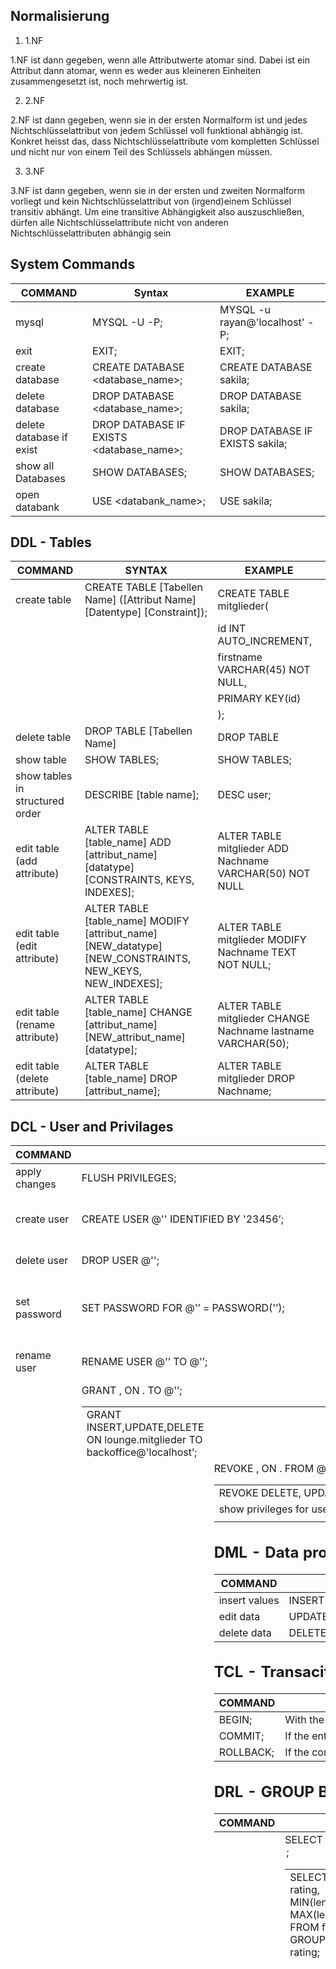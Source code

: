 ## Normalisierung

1. 1.NF

1.NF ist dann gegeben, wenn alle Attributwerte atomar sind. Dabei ist ein Attribut dann atomar, wenn es weder aus kleineren Einheiten zusammengesetzt ist, noch mehrwertig ist.

2. 2.NF

2.NF ist dann gegeben, wenn sie in der ersten Normalform ist und jedes Nichtschlüsselattribut von jedem Schlüssel voll funktional abhängig ist. Konkret heisst das, dass Nichtschlüsselattribute vom kompletten Schlüssel und nicht nur von einem Teil des Schlüssels abhängen müssen.

3. 3.NF
   
3.NF ist dann gegeben, wenn sie in der ersten und zweiten Normalform vorliegt und kein Nichtschlüsselattribut von (irgend)einem Schlüssel transitiv abhängt. Um eine transitive Abhängigkeit also auszuschließen, dürfen alle Nichtschlüsselattribute nicht von anderen Nichtschlüsselattributen abhängig sein

## System Commands

| COMMAND                    | Syntax                                     | EXAMPLE                         |
|----------------------------|--------------------------------------------|---------------------------------|
| mysql                      | MYSQL -U <username> -P;                    | MYSQL -u rayan@'localhost' -P;  |
| exit                       | EXIT;                                      | EXIT;                           |
| create   database          | CREATE DATABASE   <database_name>;         | CREATE DATABASE sakila;         |
| delete   database          | DROP DATABASE   <database_name>;           | DROP DATABASE sakila;           |
| delete   database if exist | DROP DATABASE IF EXISTS   <database_name>; | DROP DATABASE IF EXISTS sakila; |
| show all   Databases       | SHOW DATABASES;                            | SHOW DATABASES;                 |
| open   databank            | USE <databank_name>;                       | USE sakila;                     |

## DDL - Tables

| COMMAND                         | SYNTAX                                                                                                       | EXAMPLE                                                        |
|---------------------------------|--------------------------------------------------------------------------------------------------------------|----------------------------------------------------------------|
| create table                    | CREATE   TABLE [Tabellen Name] ([Attribut Name] [Datentype] [Constraint]);                                   | CREATE   TABLE mitglieder(                                     |
|                                 |                                                                                                              | id INT   AUTO_INCREMENT,                                       |
|                                 |                                                                                                              | firstname   VARCHAR(45) NOT NULL,                              |
|                                 |                                                                                                              | PRIMARY   KEY(id)                                              |
|                                 |                                                                                                              | );                                                             |
| delete table                    | DROP   TABLE [Tabellen Name]                                                                                 | DROP   TABLE                                                   |
| show table                      | SHOW   TABLES;                                                                                               | SHOW   TABLES;                                                 |
| show tables in structured order | DESCRIBE   [table name];                                                                                     | DESC   user;                                                   |
| edit table (add attribute)      | ALTER   TABLE [table_name] ADD [attribut_name] [datatype] [CONSTRAINTS, KEYS,   INDEXES];                    | ALTER   TABLE mitglieder ADD Nachname VARCHAR(50) NOT NULL     |
| edit table (edit attribute)     | ALTER   TABLE [table_name] MODIFY [attribut_name] [NEW_datatype] [NEW_CONSTRAINTS,   NEW_KEYS, NEW_INDEXES]; | ALTER   TABLE mitglieder MODIFY Nachname TEXT NOT NULL;        |
| edit table (rename attribute)   | ALTER   TABLE [table_name] CHANGE [attribut_name] [NEW_attribut_name] [datatype];                            | ALTER   TABLE mitglieder CHANGE Nachname lastname VARCHAR(50); |
| edit table (delete attribute)   | ALTER   TABLE [table_name] DROP [attribut_name];                                                             | ALTER   TABLE mitglieder DROP Nachname;                        |

## DCL - User and Privilages

| COMMAND                  | SYNTAX                                                                                   | EXAMPLE                                                                      |
|--------------------------|------------------------------------------------------------------------------------------|------------------------------------------------------------------------------|
| apply   changes          | FLUSH   PRIVILEGES;                                                                      | FLUSH   PRIVILEGES;                                                          |
| create user              | CREATE   USER <username>@'<location>' IDENTIFIED BY '23456’;                             | mysql>   CREATE USER backoffice@'localhost' IDENTIFIED BY '23456’;           |
| delete user              | DROP   USER <username>@'<location>';                                                     | DROP   USER backoffice@'localhost';                                          |
| set password             | SET   PASSWORD FOR <username>@'<location>’ = PASSWORD('<Dein   Passwort>’);              | mysql>   SET PASSWORD FOR backoffice @'localhost' = PASSWORD('12345’);       |
| rename user              | RENAME   USER <username>@'<location>’ TO   <username2>@'<location2>’;                    | RENAME   USER backoffice@'localhost’ TO backoffice2@'%’;                     |
| grant privileges         | GRANT   <PERMISSION>,<PERMISSION> ON <database>.<table> TO   <username>@'<location>’;    | GRANT   INSERT,UPDATE,DELETE ON lounge.mitglieder TO backoffice@'localhost’; |
| revoke/remove privileges | REVOKE   <PERMISSION>,<PERMISSION> ON <database>.<table> FROM   <username>@'<location>’; | REVOKE   DELETE, UPDATE ON lounge.* FROM office@'localhost’;                 |
| show privileges for user 	| SHOW   GRANTS FOR <username>@'<location>’;                                               	| SHOW   GRANTS FOR backoffice@’localhost
                                      	|

## DML - Data processing

| COMMAND         | SYNTAX                                                                                                           | EXAMPLE                                                                    |
|-----------------|------------------------------------------------------------------------------------------------------------------|----------------------------------------------------------------------------|
| insert   values | INSERT   INTO <table_name> (<atribut_name>, <atribut_name>, …)   VALUES (<value1>, <value2>…);                   | INSERT   INTO mitglieder (name, firstname, age) VALUES                     |
| edit data       | UPDATE   <table_name> SET <atribut_neu> = <value1>,   <atribut_alt> = <value2> WHERE <atribut_name> =   <value>; | UPDATE   mitglieder SET firstname = 'Markus' WHERE firstname = 'Tobias';   |
| delete data     | DELETE   FROM <table_name> WHERE <atribut_name> = <value>;                                                       | DELETE   FROM mitglieder WHERE firstname = 'Robin' AND name = 'Schneider'; |

## TCL - Transaciton for DML

| COMMAND   | DESCRIPTION                                                                                                                                                            |
|-----------|------------------------------------------------------------------------------------------------------------------------------------------------------------------------|
| BEGIN;    | With the "BEGIN"   command the database is stored locally virtually. This means everything that   is written from now on will not be changed directly on the database. |
| COMMIT;   | If   the entered commands were successful, you can use "COMMIT" to apply   the changes to the official database and the virtual one will be deleted.                   |
| ROLLBACK; | If the commands entered did not   give a good result, you can use "ROLLBACK" to discard the changes   and start over.                                                  |

## DRL - GROUP BY

| COMMAND  | SYNTAX                                                                             | EXAMPLE                                                                                        |
|----------|------------------------------------------------------------------------------------|------------------------------------------------------------------------------------------------|
| GROUP BY | SELECT   <Attribut>, <Attribut2> FROM <Table> GROUP BY   <option>;                 | SELECT   rating, MIN(length), MAX(length) FROM film GROUP BY rating;                           |
| HAVING   | SELECT   <Attribut>, <Attribut2> FROM <Table> GROUP BY   <option> HAVING <Option>; | SELECT   rating, MIN(length), MAX(lengths) FROM film GROUP BY rating HAVING MIN(lenth)   > 63; |

## DRL - JOIN

| COMMAND      | SYNTAX                                                                                                                                            | EXAMPLE                                                                                                                                       |
|--------------|---------------------------------------------------------------------------------------------------------------------------------------------------|-----------------------------------------------------------------------------------------------------------------------------------------------|
| INNER   JOIN | SELECT table1.column_name,   table2.column_name<br>     FROM table1<br>     INNER JOIN table2<br>     ON table1.column_name = table2.column_name; | SELECT   Orders.OrderID, Customers.CustomerName<br>     FROM Orders<br>     INNER JOIN Customers ON Orders.CustomerID = Customers.CustomerID; |
| LEFT   JOIN  | SELECT table1.column_name,   table2.column_name<br>     FROM table1<br>     LEFT JOIN table2<br>     ON table1.column_name = table2.column_name;  | SELECT Orders.OrderID,   Customers.CustomerName<br>     FROM Orders<br>     LEFT JOIN Customers ON Orders.CustomerID = Customers.CustomerID;  |
| RIGHT   JOIN | SELECT table1.column_name,   table2.column_name<br>     FROM table1<br>     RIGHT JOIN table2<br>     ON table1.column_name = table2.column_name; | SELECT Orders.OrderID,   Customers.CustomerName<br>     FROM Orders<br>     RIGHT JOIN Customers ON Orders.CustomerID = Customers.CustomerID; |

## DRL - addiotional

| COMMAND                                | SYNTAX                                                                                                  | DESCRIPTION                                                                                                                                              |
|----------------------------------------|---------------------------------------------------------------------------------------------------------|----------------------------------------------------------------------------------------------------------------------------------------------------------|
| show   all                             | SELECT * FROM   <table_name>;                                                                           | show all datasets in a table.                                                                                                                            |
| show   multiple attributes             | SELECT <attribute 1>,   <attribute 2>  FROM   <table_name>;                                             | shows multiple datasets in a   table.                                                                                                                    |
| attribute   with synonim               | SELECT <attribute 1> AS   <attribute 1 name>, <attribute 2> AS <attribute 2   name>  FROM <table_name>; | show the given attribute and   gives them a unique name.                                                                                                 |
| LIMIT   (output only given number)     | SELECT <attibute> FROM   <table> LIMIT 4;                                                               | outputs only 4 lines.                                                                                                                                    |
| LIMIT   (put OUTPUT on multiple pages) | SELECT <attibute> FROM   <table> LIMIT 2,3;                                                             | outputs only 4 lines over 3   pages.                                                                                                                     |
| lowest   value(MIN)                    | SELECT   MIN(<attribute_name>) FROM <table_name>                                                        | outputs the datapoint with the   lowest value within the given attribute                                                                                 |
| biggest   value(MAX)                   | SELCT MAX(<attibute_name>)   FROM <table_name>                                                          | outputs the datapoint with the   biggest value within the given attribute                                                                                |
| average   of value (AVG)               | SELECT   AVG(<attribtue_name>) FROM <table_name>                                                        | outputs the average of all   datapoints within the given attribute column                                                                                |
| count   datapoints(COUNT)              | SELECT   COUNT(<attribute_name>) FROM <table_name>                                                      | outputs how many datapoints   there are in an attributes column                                                                                          |
| WHERE                                  | SELECT <attribute1>   <attribute2> FROM <table> WHERE <attribute1> > 6 AND   <attribute1> < 12;         | This command gives datapoints   associated with attribute 1 that are greate than 6 and lesser than 12.                                                   |
| WHERE                                  | SELECT <attribute 1>   <attribute 2> FROM <table> WHERE <attribute 1> = 7 OR   <attribute 1> = 9;       | Outputs all datapoints that   match the value that ist being compared to.                                                                                |
| WHERE                                  | SELECT <attribute 1>   <attribute 2> FROM <table> WHERE <attribute 2> = 'ho' OR   <attribute 1> = 9;    | outputs all datapoints that   match the given parameters of the search query. It outputs every datapoint   where attribute 2 = 'ho' and attribute 1 = 9. |
| DESC                                   | SELECT <attibute 1>   <attribute 2> FROM <table>    ORDER BY <attribute 1> DESC;                        | orders the attributes in   ascending order, meaning the biggest value is first and the tiniest is last.                                                  |
| ASC                                    | SELECT <attribute 1>   <attribute 2> FROM <table> ORDER BY <attribute 1> ASC;                           | orders the attributes in   descending order, meaning the tiniest value is first and the biggest is last.                                                 |
| REVERSE                                | REVERSE(<attribute 1>)                                                                                  | reverses the order of how   attribute 1  is written for example if   attribute 1 is named dog it would mean god                                          |
| UPPER                                  | UPPER(<attribute 1>)                                                                                    | outputs the data point in   capital characters. For example if attribute 1 is named dog it would be DOG.                                                 |
| BIN also   work with HEX and DEZ       | BIN(<attribute 1>)                                                                                      | translates the data point into   binary. For example if attribute 1 is named dog it would be 1100100 1101111   1100111.                                  |

## Like Patterns

| LIKE   SYNTAX                  | SELECT   column1, column2, ...<br>     FROM table_name<br>     WHERE columnN LIKE pattern; |
|--------------------------------|--------------------------------------------------------------------------------------------|
| WHERE   CustomerName LIKE 'a%' | Finds any values that start with   "a"                                                     |
| WHERE CustomerName LIKE '%a'   | Finds any values that end with   "a"                                                       |
| WHERE CustomerName LIKE '%or%' | Finds any values that have "or"   in any position                                          |
| WHERE CustomerName LIKE '_r%'  | Finds any values that have "r"   in the second position                                    |
| WHERE CustomerName LIKE 'a_%'  | Finds any values that start with   "a" and are at least 2 characters in length             |
| WHERE CustomerName LIKE 'a__%' | Finds any values that start with   "a" and are at least 3 characters in length             |
| WHERE ContactName LIKE 'a%o'   | Finds any values that start with   "a" and ends with "o"                                   |

## Subquerys